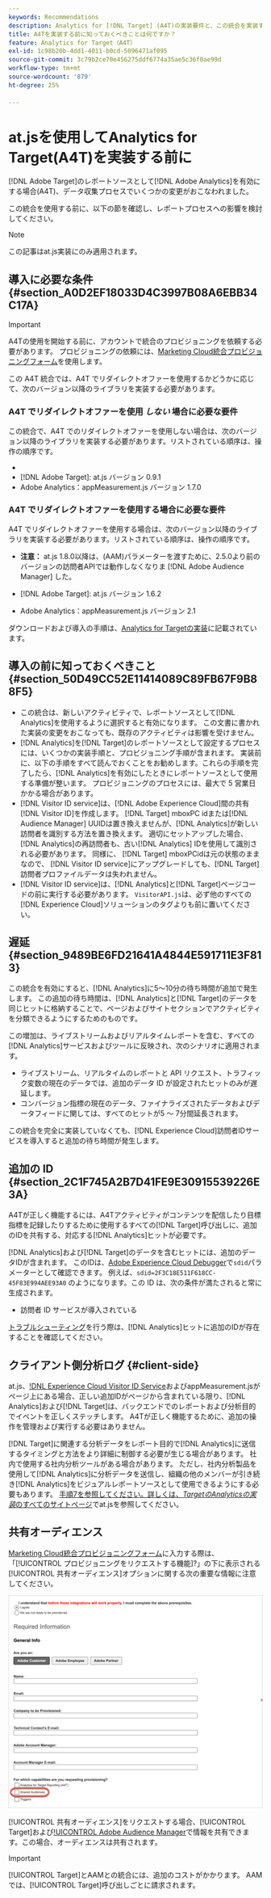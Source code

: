 ```yaml
---
keywords: Recommendations
description: Analytics for [!DNL Target] (A4T)の実装要件と、この統合を実装する前に考慮すべき事項について説明します。
title: A4Tを実装する前に知っておくべきことは何ですか？
feature: Analytics for Target（A4T）
exl-id: 1c98b20b-4dd1-4011-b0cd-5096471af095
source-git-commit: 3c79b2ce70e456275ddf6774a35ae5c36f0ae99d
workflow-type: tm+mt
source-wordcount: '879'
ht-degree: 25%

---
```


# at.jsを使用してAnalytics for Target(A4T)を実装する前に

[!DNL Adobe Target]のレポートソースとして[!DNL Adobe Analytics]を有効にする場合(A4T)、データ収集プロセスでいくつかの変更がおこなわれました。

この統合を使用する前に、以下の節を確認し、レポートプロセスへの影響を検討してください。

>[!NOTE]
>
>この記事はat.js実装にのみ適用されます。

## 導入に必要な条件 {#section_A0D2EF18033D4C3997B08A6EBB34C17A}

>[!IMPORTANT]
>
>A4Tの使用を開始する前に、アカウントで統合のプロビジョニングを依頼する必要があります。 プロビジョニングの依頼には、[Marketing Cloud統合プロビジョニングフォーム](https://www.adobe.com/go/audiences)を使用します。

この A4T 統合では、A4T でリダイレクトオファーを使用するかどうかに応じて、次のバージョン以降のライブラリを実装する必要があります。

### A4T でリダイレクトオファーを使用 *しない* 場合に必要な要件

この統合で、A4T でのリダイレクトオファーを使用しない場合は、次のバージョン以降のライブラリを実装する必要があります。リストされている順序は、操作の順序です。

* [!DNL Experience Cloud Visitor ID Service]:visitorAPI.jsバージョン1.8.0
* [!DNL Adobe Target]: at.js バージョン 0.9.1
* Adobe Analytics：appMeasurement.js バージョン 1.7.0

### A4T でリダイレクトオファーを使用する場合に必要な要件

A4T でリダイレクトオファーを使用する場合は、次のバージョン以降のライブラリを実装する必要があります。リストされている順序は、操作の順序です。

* [!DNL Experience Cloud Visitor ID Service]:visitorAPI.jsバージョン2.3.0

   **注意：**  at.js 1.8.0以降は、(AAM)パラメーターを渡すために、2.5.0より前のバージョンの訪問者APIでは動作しなくなりま [!DNL Adobe Audience Manager] した。

* [!DNL Adobe Target]: at.js バージョン 1.6.2

* Adobe Analytics：appMeasurement.js バージョン 2.1

ダウンロードおよび導入の手順は、[Analytics for Targetの実装](/help/c-integrating-target-with-mac/a4t/a4timplementation.md)に記載されています。

## 導入の前に知っておくべきこと {#section_50D49CC52E11414089C89FB67F9B88F5}

* この統合は、新しいアクティビティで、レポートソースとして[!DNL Analytics]を使用するように選択すると有効になります。 この文書に書かれた実装の変更をおこなっても、既存のアクティビティは影響を受けません。
* [!DNL Analytics]を[!DNL Target]のレポートソースとして設定するプロセスには、いくつかの実装手順と、プロビジョニング手順が含まれます。 実装前に、以下の手順をすべて読んでおくことをお勧めします。これらの手順を完了したら、[!DNL Analytics]を有効にしたときにレポートソースとして使用する準備が整います。 プロビジョニングのプロセスには、最大で 5 営業日かかる場合があります。
* [!DNL Visitor ID service]は、[!DNL Adobe Experience Cloud]間の共有[!DNL Visitor ID]を作成します。 [!DNL Target] mboxPC idまたは[!DNL Audience Manager] UUIDは置き換えませんが、[!DNL Analytics]が新しい訪問者を識別する方法を置き換えます。 適切にセットアップした場合、[!DNL Analytics]の再訪問者も、古い[!DNL Analytics] IDを使用して識別される必要があります。 同様に、 [!DNL Target] mboxPCidは元の状態のままなので、 [!DNL Visitor ID service]にアップグレードしても、[!DNL Target]訪問者プロファイルデータは失われません。
* [!DNL Visitor ID service]は、[!DNL Analytics]と[!DNL Target]ページコードの前に実行する必要があります。 `VisitorAPI.js`は、必ず他のすべての[!DNL Experience Cloud]ソリューションのタグよりも前に置いてください。

## 遅延 {#section_9489BE6FD21641A4844E591711E3F813}

この統合を有効にすると、[!DNL Analytics]に5～10分の待ち時間が追加で発生します。 この追加の待ち時間は、[!DNL Analytics]と[!DNL Target]のデータを同じヒットに格納することで、ページおよびサイトセクションでアクティビティを分類できるようにするためのものです。

この増加は、ライブストリームおよびリアルタイムレポートを含む、すべての[!DNL Analytics]サービスおよびツールに反映され、次のシナリオに適用されます。

* ライブストリーム、リアルタイムのレポートと API リクエスト、トラフィック変数の現在のデータでは、追加のデータ ID が設定されたヒットのみが遅延します。
* コンバージョン指標の現在のデータ、ファイナライズされたデータおよびデータフィードに関しては、すべてのヒットが5 ～ 7分間延長されます。

この統合を完全に実装していなくても、[!DNL Experience Cloud]訪問者IDサービスを導入すると追加の待ち時間が発生します。

## 追加の ID {#section_2C1F745A2B7D41FE9E30915539226E3A}

A4Tが正しく機能するには、A4Tアクティビティがコンテンツを配信したり目標指標を記録したりするために使用するすべての[!DNL Target]呼び出しに、追加のIDを共有する、対応する[!DNL Analytics]ヒットが必要です。

[!DNL Analytics]および[!DNL Target]のデータを含むヒットには、追加のデータIDが含まれます。 このIDは、[Adobe Experience Cloud Debugger](https://experienceleague.adobe.com/docs/debugger/using/experience-cloud-debugger.html)で`sdid`パラメーターとして確認できます。 例えば、`sdid=2F3C18E511F618CC-45F83E994AEE93A0` のようになります。この ID は、次の条件が満たされると常に生成されます。

* 訪問者 ID サービスが導入されている

[トラブルシューティング](/help/c-integrating-target-with-mac/a4t/c-a4t-troubleshooting/a4t-troubleshooting.md)を行う際は、[!DNL Analytics]ヒットに追加のIDが存在することを確認してください。

## クライアント側分析ログ {#client-side}

at.js、[!DNL Experience Cloud Visitor ID Service]およびappMeasurement.jsがページ上にある場合、正しい追加IDがページから含まれている限り、[!DNL Analytics]および[!DNL Target]は、バックエンドでのレポートおよび分析目的でイベントを正しくステッチします。 A4Tが正しく機能するために、追加の操作を管理および実行する必要はありません。

[!DNL Target]に関連する分析データをレポート目的で[!DNL Analytics]に送信するタイミングと方法をより詳細に制御する必要が生じる場合があります。 社内で使用する社内分析ツールがある場合があります。 ただし、社内分析製品を使用して[!DNL Analytics]に分析データを送信し、組織の他のメンバーが引き続き[!DNL Analytics]をビジュアルレポートソースとして使用できるようにする必要もあります。 [手順7を参照してください。詳しくは、*TargetのAnalyticsの実装*&#x200B;のすべてのサイトページ](/help/c-integrating-target-with-mac/a4t/a4timplementation.md#step7)でat.jsを参照してください。

## 共有オーディエンス

[Marketing Cloud統合プロビジョニングフォーム](https://www.adobe.com/go/audiences)に入力する際は、「[!UICONTROL プロビジョニングをリクエストする機能]?」の下に表示される[!UICONTROL 共有オーディエンス]オプションに関する次の重要な情報に注意してください。

![リクエストフォーム](/help/c-integrating-target-with-mac/a4t/assets/request-form.png)

[!UICONTROL 共有オーディエンス]をリクエストする場合、[!UICONTROL Target]および[!UICONTROL Adobe Audience Manager](AAM)で情報を共有できます。この場合、オーディエンスは共有されます。

>[!IMPORTANT]
>
>[!UICONTROL Target]とAAMとの統合には、追加のコストがかかります。 AAMでは、[!UICONTROL Target]呼び出しごとに請求されます。
